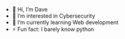 - 👋 Hi, I’m Dave
- 👀 I’m interested in Cybersecurity
- 🌱 I’m currently learning Web development
- ⚡ Fun fact: I barely know python

